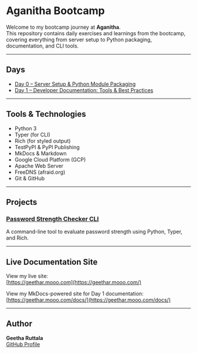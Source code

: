 # Aganitha Bootcamp

Welcome to my bootcamp journey at **Aganitha**.  
This repository contains daily exercises and learnings from the bootcamp, covering everything from server setup to Python packaging, documentation, and CLI tools.

---

## Days

* [Day 0 – Server Setup & Python Module Packaging](./days/day0/README.md)
* [Day 1 – Developer Documentation: Tools & Best Practices](./days/day1/README.md)

---

## Tools & Technologies

* Python 3
* Typer (for CLI)
* Rich (for styled output)
* TestPyPI & PyPI Publishing
* MkDocs & Markdown
* Google Cloud Platform (GCP)
* Apache Web Server
* FreeDNS (afraid.org)
* Git & GitHub

---

## Projects

### [Password Strength Checker CLI](./days/day1/password-strength-checker)
A command-line tool to evaluate password strength using Python, Typer, and Rich.

---

## Live Documentation Site

View my live site:  
[https://geethar.mooo.com](https://geethar.mooo.com/)

View my MkDocs-powered site for Day 1 documentation:  
[https://geethar.mooo.com/docs/](https://geethar.mooo.com/docs/)

---

## Author

**Geetha Ruttala**  
[GitHub Profile](https://github.com/geetharuttala)

